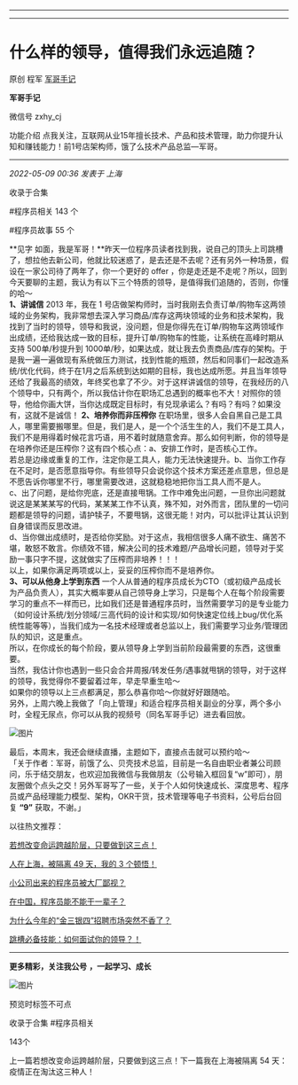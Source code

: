 ----------------------------------------
----------------------------------------
#  什么样的领导，值得我们永远追随？

原创 程军  [ 军哥手记 ](javascript:void\(0\);)

**军哥手记** ![]()

微信号 zxhy_cj

功能介绍 点我关注，互联网从业15年擅长技术、产品和技术管理，助力你提升认知和赚钱能力！前1号店架构师，饿了么技术产品总监—军哥。

____

_2022-05-09 00:36_ _发表于 上海_

收录于合集

#程序员相关 143 个

#程序员故事 55 个

**见字
如面，我是军哥！**昨天一位程序员读者找到我，说自己的顶头上司跳槽了，想拉他去新公司，他就比较迷惑了，是去还是不去呢？还有另外一种场景，假设在一家公司待了两年了，你一个更好的
offer ，你是走还是不走呢？所以，回到今天要聊的主题，我认为有以下三个特质的领导，是值得我们追随的，否则，你懂的哈～  
 **1、讲诚信** 2013 年，我在 1
号店做架构师时，当时我刚去负责订单/购物车这两领域的业务架构，我非常想去深入学习商品/库存这两块领域的业务和技术架构，我找到了当时的领导，领导和我说，没问题，但是你得先在订单/购物车这两领域作出成绩，还给我达成一致的目标，提升订单/购物车的性能，让系统在高峰时期从支持
500单/秒提升到
1000单/秒，如果达成，就让我去负责商品/库存的架构。于是我一遍一遍做现有系统做压力测试，找到性能的瓶颈，然后和同事们一起改造系统/优化代码，终于在1月之后系统到达如期的目标，我也达成所愿。并且当年领导还给了我最高的绩效，年终奖也拿了不少。对于这样讲诚信的领导，在我经历的八个领导中，只有两个，所以我估计你在职场汇总遇到的概率也不大！对照你的领导，他给你画大饼，当你达成既定目标时，有兑现承诺么？有吗？有吗？如果没有，这就不是诚信！
**2、培养你而非压榨你**
在职场里，很多人会自黑自己是工具人，哪里需要搬哪里。但是，我们是人，是一个个活生生的人，我们不是工具人，我们不是用得着时候花言巧语，用不着时就随意舍弃。那么如何判断，你的领导是在培养你还是压榨你？这有四个核心点：a、安排工作时，是否核心工作。  
若总是边缘或重复的工作，注定你是工具人，能力无法快速提升。b、当你工作存在不足时，是否愿意指导你。有些领导只会说你这个技术方案还差点意思，但总是不愿告诉你哪里不行，哪里需要改进，这就稳稳地把你当工具人而不是人。  
c、出了问题，是给你兜底，还是直接甩锅。工作中难免出问题，一旦你出问题就说这是某某某写的代码，某某某工作不认真，殊不知，对外而言，团队里的一切问题都是领导的问题，请护犊子，不要甩锅，这很无能！对内，可以批评让其认识到自身错误而反思改进。  
d、当你做出成绩时，是否给你奖励。对于这点，我相信很多人痛不欲生、痛苦不堪，敢怒不敢言。你绩效不错，解决公司的技术难题/产品增长问题，领导对于奖励一事只字不提，这就做实了压榨而非培养！！！  
以上，如果你满足两项或以上，妥妥的压榨你而不是培养你。  
 **3、可以从他身上学到东西**
一个人从普通的程序员成长为CTO（或初级产品成长为产品负责人），其实大概率要从自己领导身上学习，只是每个人在每个阶段需要学习的重点不一样而已，比如我们还是普通程序员时，当然需要学习的是专业能力（如何设计系统/划分领域/三高代码的设计和实现/如何快速定位线上bug/优化系统性能等等），当我们成为一名技术经理或者总监以上，我们需要学习业务/管理团队的知识，这是重点。  
所以，在你成长的每个阶段，要从领导身上学到当前阶段最需要的东西，这很重要。  
当然，我估计你也遇到一些只会合并周报/转发任务/遇事就甩锅的领导，对于这样的领导，我觉得你不要留着过年，早走早重生哈～  
如果你的领导以上三点都满足，那么恭喜你哈～你就好好跟随哈。  
另外，上周六晚上我做了「向上管理」和适合程序员相关副业的分享，两个多小时，全程无尿点，你可以从我的视频号（同名军哥手记）进去看回放。

![图片](https://mmbiz.qpic.cn/mmbiz_png/zoS8kK5mlOnqq2oBtuXx5jfPed8bwricpA47a0qhrcZf9sDo3tvMfzZFCoGPK238QD7Xo5ZVqS2yicMZ0ajwV5tw/640?wx_fmt=png)

  
最后，本周末，我还会继续直播，主题如下，直接点击就可以预约哈～  
「关于作者：军哥，前饿了么、贝壳技术总监，目前是一名自由职业者兼公司顾问，乐于结交朋友，也欢迎加我微信与我做朋友（公号输入框回复“w”即可），朋友圈做个点头之交！另外军哥写了一些，关于个人如何快速成长、深度思考、程序员或产品经理能力模型、架构，OKR干货，技术管理等电子书资料，公号后台回复
**“9”** 获取，不谢。」  

以往热文推荐：

[若想改变命运跨越阶层，只要做到这三点！](http://mp.weixin.qq.com/s?__biz=MzA3MDU2MjM4Ng==&mid=2247495631&idx=1&sn=e36b77b842a3f1bee7629cf203771fb6&chksm=9f3848f2a84fc1e4b67349354b832ae52e320b01fa675cee130e87de5f188d8f6a388e0acd27&scene=21#wechat_redirect)  

[人在上海，被隔离 49 天，我的 3
个顿悟！](http://mp.weixin.qq.com/s?__biz=MzA3MDU2MjM4Ng==&mid=2247495624&idx=1&sn=fab20658c8eb0fe0fcb1d285c8446b65&chksm=9f3848f5a84fc1e33ccf468ba74b9762271389c4fe0278fabacf9666aac2cefb9a45a1229223&scene=21#wechat_redirect)

[小公司出来的程序员被大厂鄙视？](http://mp.weixin.qq.com/s?__biz=MzA3MDU2MjM4Ng==&mid=2247495474&idx=1&sn=ee3fe0d44666e11c581812f6a039a973&chksm=9f38480fa84fc11924759b7b22c51fce2bd5f087fb987e3d220ee80caf42aaa8507458dad6f2&scene=21#wechat_redirect)  

[在中国，程序员能不能干一辈子？](http://mp.weixin.qq.com/s?__biz=MzA3MDU2MjM4Ng==&mid=2247495447&idx=1&sn=f2defe9a117e799bb204f50c73e479fd&chksm=9f38482aa84fc13c734eb5d940f0c3a0aca29a1a34a6b7ffaf6f97641486677d4ac9bd13a986&scene=21#wechat_redirect)  

[为什么今年的“金三银四”招聘市场突然不香了？](http://mp.weixin.qq.com/s?__biz=MzA3MDU2MjM4Ng==&mid=2247494909&idx=1&sn=517dde441f9fe375b205a47153039c8d&chksm=9f384bc0a84fc2d6fd94438a9941280c9b1a24ff933f012013fc0c94bbeca0af6c7f181d546b&scene=21#wechat_redirect)

[跳槽必备技能：如何面试你的领导？！](http://mp.weixin.qq.com/s?__biz=MzA3MDU2MjM4Ng==&mid=2247494536&idx=1&sn=fb28d9f71c2a44d5286ba7e599dbecd0&chksm=9f384cb5a84fc5a30beb3c244c3e1407f07a8734d39e7629a913672ae99a1229c8a3221824ba&scene=21#wechat_redirect)  

* * *

  

 **更多精彩，关注我公号** **，一起学习、成长**

![图片](https://mmbiz.qpic.cn/mmbiz_png/b96CibCt70iaajvl7fD4ZCicMcjhXMp1v6UibM134tIsO1j5yqHyNhh9arj090oAL7zGhRJRq6cFqFOlDZMleLl4pw/640?wx_fmt=png)

预览时标签不可点

收录于合集 #程序员相关

143个

上一篇若想改变命运跨越阶层，只要做到这三点！下一篇我在上海被隔离 54 天：疫情正在淘汰这三种人！

